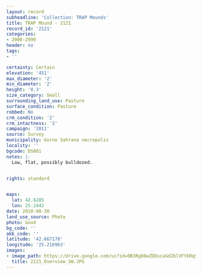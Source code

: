 ```yaml
---
layout: record
subheadline: 'Collection: TRAP Mounds'
title: TRAP Mound - 2121
record_id: '2121'
categories:
- 2000-2999
header: no
tags:
- ''

certainty: Certain
elevation: '451'
max_diameter: '2'
min_diameter: '2'
height: '0.3'
size_category: Small
surrounding_land_use: Pasture
surface_condition: Pasture
robbed: No
crm_condition: '2'
crm_intactness: '2'
campaign: '2011'
source: Survey
municipality: Gorno Sahrane necropolis
locality: ''
bgcode: DS001
notes: |-
  Low, flat, possibly bulldozed.


rights: standard


maps:
  lat: 42.6285
  lon: 25.2442
date: 2018-08-30
land_use_source: Photo
photo: Good
bg_code: ''
akb_code: ''
latitude: '42.667178'
longitude: '25.216963'
images:
- image_path: https://drive.google.com/uc?id=0B3Rg88wZDQscaGd2blVFYkRqSGc
  title: 2121_Overview_SW.JPG
---
```

